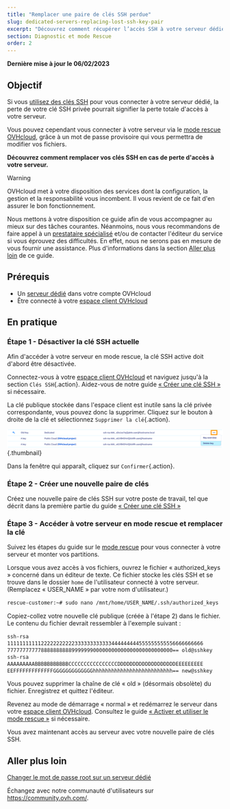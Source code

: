 ```yaml
---
title: "Remplacer une paire de clés SSH perdue"
slug: dedicated-servers-replacing-lost-ssh-key-pair
excerpt: "Découvrez comment récupérer l’accès SSH à votre serveur dédié"
section: Diagnostic et mode Rescue
order: 2
---
```


**Dernière mise à jour le 06/02/2023**

## Objectif

Si vous [utilisez des clés SSH](https://docs.ovh.com/fr/dedicated/creer-cle-ssh-serveur-dediees/) pour vous connecter à votre serveur dédié, la perte de votre clé SSH privée pourrait signifier la perte totale d'accès à votre serveur.

Vous pouvez cependant vous connecter à votre serveur via le [mode rescue OVHcloud](https://docs.ovh.com/fr/dedicated/ovh-rescue/), grâce à un mot de passe provisoire qui vous permettra de modifier vos fichiers.

**Découvrez comment remplacer vos clés SSH en cas de perte d'accès à votre serveur.**

> [!warning]
>
> OVHcloud met à votre disposition des services dont la configuration, la gestion et la responsabilité vous incombent. Il vous revient de ce fait d'en assurer le bon fonctionnement.
>
> Nous mettons à votre disposition ce guide afin de vous accompagner au mieux sur des tâches courantes. Néanmoins, nous vous recommandons de faire appel à un [prestataire spécialisé](https://partner.ovhcloud.com/fr/directory/) et/ou de contacter l'éditeur du service si vous éprouvez des difficultés. En effet, nous ne serons pas en mesure de vous fournir une assistance. Plus d'informations dans la section [Aller plus loin](#aller-plus-loin) de ce guide.
>

## Prérequis

- Un [serveur dédié](https://www.ovhcloud.com/fr/bare-metal/) dans votre compte OVHcloud
- Être connecté à votre [espace client OVHcloud](https://www.ovh.com/auth/?action=gotomanager&from=https://www.ovh.com/fr/&ovhSubsidiary=fr)

## En pratique

### Étape 1 - Désactiver la clé SSH actuelle

Afin d'accéder à votre serveur en mode rescue, la clé SSH active doit d'abord être désactivée.

Connectez-vous à votre [espace client OVHcloud](https://www.ovh.com/auth/?action=gotomanager&from=https://www.ovh.com/fr/&ovhSubsidiary=fr) et naviguez jusqu'à la section `Clés SSH`{.action}. Aidez-vous de notre guide [« Créer une clé SSH »](https://docs.ovh.com/fr/dedicated/creer-cle-ssh-serveur-dediees/#cpsshkey) si nécessaire.

La clé publique stockée dans l'espace client est inutile sans la clé privée correspondante, vous pouvez donc la supprimer. Cliquez sur le bouton <i class="icons-ellipsis icons-border-rounded icons-masterbrand-blue"></i> à droite de la clé et sélectionnez `Supprimer la clé`{.action}.

![Supprimer la clé](images/replace-lost-key-01.png){.thumbnail}

Dans la fenêtre qui apparaît, cliquez sur `Confirmer`{.action}.

### Étape 2 - Créer une nouvelle paire de clés

Créez une nouvelle paire de clés SSH sur votre poste de travail, tel que décrit dans la première partie du guide [« Créer une clé SSH »](https://docs.ovh.com/fr/dedicated/creer-cle-ssh-serveur-dediees/)

### Étape 3 - Accéder à votre serveur en mode rescue et remplacer la clé

Suivez les étapes du guide sur le [mode rescue](https://docs.ovh.com/fr/dedicated/ovh-rescue/) pour vous connecter à votre serveur et monter vos partitions.

Lorsque vous avez accès à vos fichiers, ouvrez le fichier « authorized_keys » concerné dans un éditeur de texte. Ce fichier stocke les clés SSH et se trouve dans le dossier `home` de l'utilisateur connecté à votre serveur. (Remplacez « USER_NAME » par votre nom d'utilisateur.)

```bash
rescue-customer:~# sudo nano /mnt/home/USER_NAME/.ssh/authorized_keys
```

Copiez-collez votre nouvelle clé publique (créée à l'étape 2) dans le fichier. Le contenu du fichier devrait ressembler à l'exemple suivant :

```console
ssh-rsa 1111111111122222222222333333333333444444444555555555556666666666
777777777778888888888999999900000000000000000000000000== old@sshkey
ssh-rsa AAAAAAAAABBBBBBBBBBBCCCCCCCCCCCCCCCCDDDDDDDDDDDDDDDDDDDEEEEEEEEE
EEFFFFFFFFFFFFFGGGGGGGGGGGGGhhhhhhhhhhhhhhhhhhhhhhhhhh== new@sshkey
```

Vous pouvez supprimer la chaîne de clé « old » (désormais obsolète) du fichier. Enregistrez et quittez l'éditeur.

Revenez au mode de démarrage « normal » et redémarrez le serveur dans votre [espace client OVHcloud](https://www.ovh.com/auth/?action=gotomanager&from=https://www.ovh.com/fr/&ovhSubsidiary=fr). Consultez le guide [« Activer et utiliser le mode rescue »](https://docs.ovh.com/fr/dedicated/ovh-rescue/) si nécessaire.

Vous avez maintenant accès au serveur avec votre nouvelle paire de clés SSH.

## Aller plus loin

[Changer le mot de passe root sur un serveur dédié](https://docs.ovh.com/fr/dedicated/changer-mot-passe-root-linux-sur-serveur-dedie/)

Échangez avec notre communauté d'utilisateurs sur <https://community.ovh.com/>.